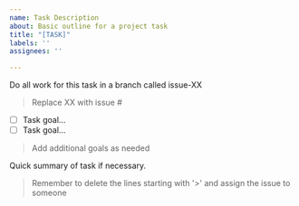 ```yaml
---
name: Task Description
about: Basic outline for a project task
title: "[TASK]"
labels: ''
assignees: ''

---
```


Do all work for this task in a branch called issue-XX
> Replace XX with issue #

- [ ] Task goal...
- [ ] Task goal...
> Add additional goals as needed

Quick summary of task if necessary.
> Remember to delete the lines starting with '>' and assign the issue to someone
